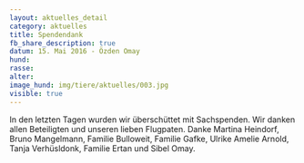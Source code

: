 ```yaml
---
layout: aktuelles_detail
category: aktuelles
title: Spendendank
fb_share_description: true
datum: 15. Mai 2016 - Özden Omay
hund:
rasse:
alter:
image_hund: img/tiere/aktuelles/003.jpg
visible: true
---
```


In den letzten Tagen wurden wir überschüttet mit Sachspenden. Wir danken allen Beteiligten und unseren lieben Flugpaten.
Danke Martina Heindorf, Bruno Mangelmann, Familie Bulloweit, Familie Gafke, Ulrike Amelie Arnold, Tanja Verhüsldonk, Familie Ertan und Sibel Omay.
